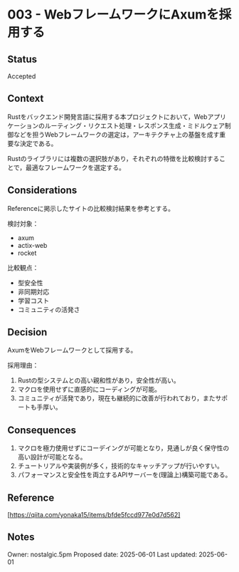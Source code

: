 # 003 - WebフレームワークにAxumを採用する

## Status

Accepted

## Context

Rustをバックエンド開発言語に採用する本プロジェクトにおいて，Webアプリケーションのルーティング・リクエスト処理・レスポンス生成・ミドルウェア制御などを担うWebフレームワークの選定は，アーキテクチャ上の基盤を成す重要な決定である。

Rustのライブラリには複数の選択肢があり，それぞれの特徴を比較検討することで，最適なフレームワークを選定する。

## Considerations

Referenceに掲示したサイトの比較検討結果を参考とする。

検討対象：

- axum
- actix-web
- rocket

比較観点：

- 型安全性
- 非同期対応
- 学習コスト
- コミュニティの活発さ

## Decision

AxumをWebフレームワークとして採用する。

採用理由：

1. Rustの型システムとの高い親和性があり，安全性が高い。
2. マクロを使用せずに直感的にコーディングが可能。
3. コミュニティが活発であり，現在も継続的に改善が行われており，またサポートも手厚い。

## Consequences

1. マクロを極力使用せずにコーデイングが可能となり，見通しが良く保守性の高い設計が可能となる。
2. チュートリアルや実装例が多く，技術的なキャッチアップが行いやすい。
3. パフォーマンスと安全性を両立するAPIサーバーを(理論上)構築可能である。

## Reference

[https://qiita.com/yonaka15/items/bfde5fccd977e0d7d562]

## Notes

Owner: nostalgic.5pm
Proposed date: 2025-06-01
Last updated: 2025-06-01
